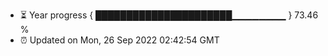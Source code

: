 - ⏳ Year progress { ██████████████████████▁▁▁▁▁▁▁▁ } 73.46 %
- ⏰ Updated on Mon, 26 Sep 2022 02:42:54 GMT

